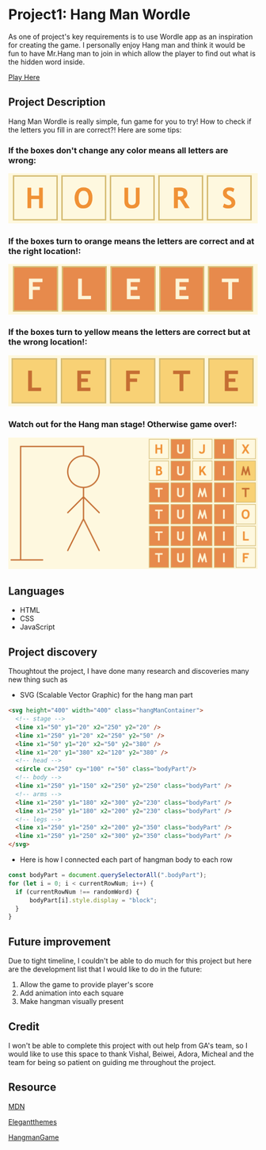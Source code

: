 # Project1: Hang Man Wordle
As one of project's key requirements is to use Wordle app as an inspiration for creating the game. I personally enjoy Hang man and think it would be fun to have Mr.Hang man to join in which allow the player to find out what is the hidden word inside.

[Play Here](https://garnie39.github.io/Project1-app/)
## Project Description 
Hang Man Wordle is really simple, fun game for you to try!
How to check if the letters you fill in are correct?!
Here are some tips:
### If the boxes don't change any color means all letters are wrong:
![alt text](https://raw.githubusercontent.com/garnie39/Project1-app/main/Screen%20Shot%202023-04-04%20at%201.29.39%20pm.png)
### If the boxes turn to orange means the letters are correct and at the right location!:
![alt text](https://raw.githubusercontent.com/garnie39/Project1-app/main/Screen%20Shot%202023-04-04%20at%201.29.59%20pm.png)
### If the boxes turn to yellow means the letters are correct but at the wrong location!:
![alt text](https://raw.githubusercontent.com/garnie39/Project1-app/main/Screen%20Shot%202023-04-04%20at%201.29.07%20pm.png)
### Watch out for the Hang man stage! Otherwise game over!:
![alt text](https://raw.githubusercontent.com/garnie39/Project1-app/main/Screen%20Shot%202023-04-04%20at%201.31.32%20pm.png)
## Languages
* HTML
* CSS
* JavaScript
## Project discovery
Thoughtout the project, I have done many research and discoveries many new thing such as
* SVG (Scalable Vector Graphic) for the hang man part
```html
<svg height="400" width="400" class="hangManContainer">
  <!-- stage -->
  <line x1="50" y1="20" x2="250" y2="20" />
  <line x1="250" y1="20" x2="250" y2="50" />
  <line x1="50" y1="20" x2="50" y2="380" />
  <line x1="20" y1="380" x2="120" y2="380" />
  <!-- head -->
  <circle cx="250" cy="100" r="50" class="bodyPart"/>
  <!-- body -->
  <line x1="250" y1="150" x2="250" y2="250" class="bodyPart" />
  <!-- arms -->
  <line x1="250" y1="180" x2="300" y2="230" class="bodyPart" />
  <line x1="250" y1="180" x2="200" y2="230" class="bodyPart" />
  <!-- legs -->
  <line x1="250" y1="250" x2="200" y2="350" class="bodyPart" />
  <line x1="250" y1="250" x2="300" y2="350" class="bodyPart" />
</svg>
```
  - Here is how I connected each part of hangman body to each row
```javascript
const bodyPart = document.querySelectorAll(".bodyPart");
for (let i = 0; i < currentRowNum; i++) {
  if (currentRowNum !== randomWord) {
      bodyPart[i].style.display = "block";
  }
}
```
## Future improvement
Due to tight timeline, I couldn't be able to do much for this project but here are the development list that I would like to do in the future:
1. Allow the game to provide player's score
2. Add animation into each square
3. Make hangman visually present

## Credit
I won't be able to complete this project with out help from GA's team, so I would like to use this space to thank Vishal, Beiwei, Adora, Micheal and the team for being so patient on guiding me throughout the project.

## Resource
[MDN](https://developer.mozilla.org/en-US/docs/Web/SVG/Element/line)

[Elegantthemes](https://www.elegantthemes.com/blog/wordpress/what-is-an-svg-file-and-how-do-you-use-it)

[HangmanGame](https://www.youtube.com/watch?v=fsK9pydvDvY)
